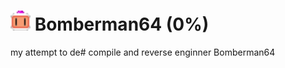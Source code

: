 # <img src="https://github.com/tailscreatesstuff32/Bomberman_64/blob/master/imgs/file304.00130.ci4.png" width="32" height="32"> Bomberman64 (0%)

my attempt to de# compile and reverse enginner Bomberman64
